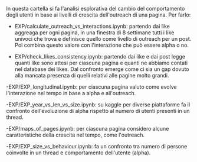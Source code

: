 In questa cartella si fa l'analisi esplorativa del cambio del comportamento degli utenti in base ai livelli di crescita dell'outreach di una pagina.
Per farlo:

- EXP/calculate_outreach_vs_interactions.ipynb: partendo dai like aggreaga per ogni pagina, in una finestra di 8 settimane tutti i like univoci che trova e definisce quello come livello di outreach per un post. Poi combina questo valore con l'interazione che può essere alpha o no.

- EXP/check_likes_consistency.ipynb: partendo dai like e dai post legge quanti like sono attesi per ciascuna pagina e quanti ne abbiamo contati nel database dei likes. Dal confronto emerge come ci sia un gap dovuto alla mancata presenza di quelli relativi alle pagine molto grandi.

-EXP/EXP_longitudinal.ipynb: per ciascuna pagina valuto come evolve l'interazione nel tempo in base a alpha e all'outreach.

-EXP/EXP_year_vs_len_vs_size.ipynb: su kaggle per diverse piattaforme fa il confronto dell'evoluzione di alpha rispetto al numero di utenti presenti in un thread.

-EXP/maps_of_pages.ipynb: per ciascuna pagina considero alcune caratteristiche della crescita nel tempo, come l'outreach.

-EXP/EXP_size_vs_behaviour.ipynb: fa un confronto tra numero di persone coinvolte in un thread e comportamento dell'utente (alpha).